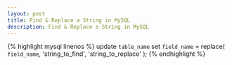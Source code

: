 ```yaml
---
layout: post
title: Find & Replace a String in MySQL
description: Find & Replace a String in MySQL
---
```


{% highlight mysql linenos %}
update `table_name`
set `field_name` = replace(
	`field_name`,
	'string_to_find',
	'string_to_replace'
);
{% endhighlight %}
